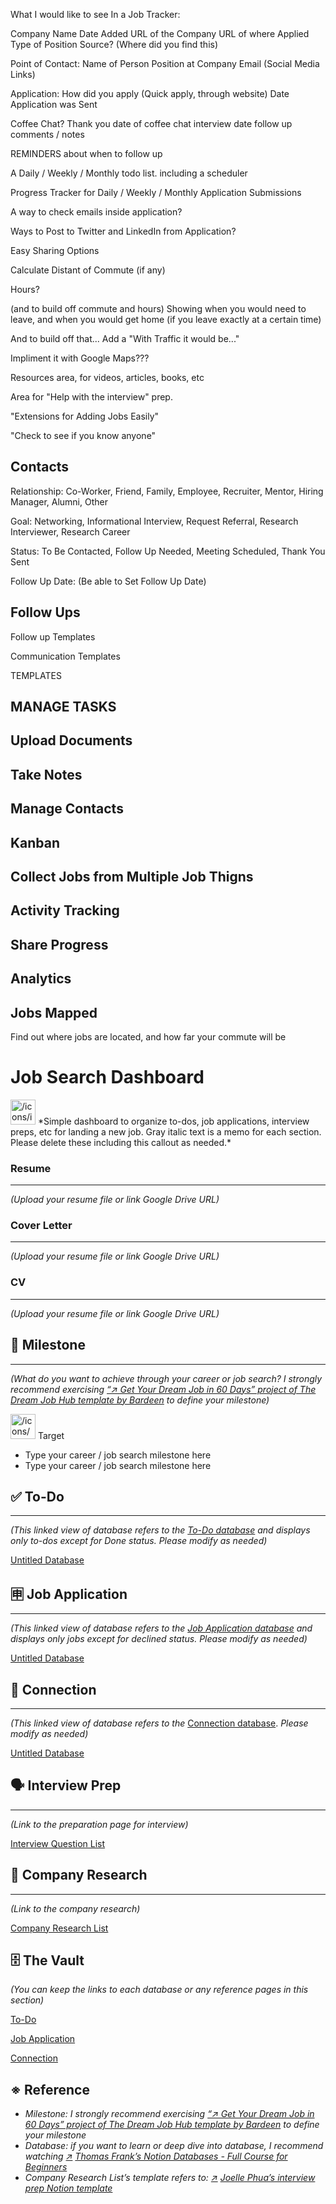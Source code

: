 What I would like to see In a Job Tracker:

Company Name
Date Added
URL of the Company
URL of where Applied
Type of Position
Source? (Where did you find this)

Point of Contact:
Name of Person
Position at Company
Email
(Social Media Links)

Application:
How did you apply (Quick apply, through website)
Date Application was Sent

Coffee Chat?
Thank you
date of coffee chat
interview date
follow up
comments / notes

REMINDERS about when to follow up

A Daily / Weekly / Monthly todo list.
including a scheduler

Progress Tracker for Daily / Weekly / Monthly Application Submissions

A way to check emails inside application?

Ways to Post to Twitter and LinkedIn from Application?

Easy Sharing Options

Calculate Distant of Commute (if any)

Hours?

(and to build off commute and hours) Showing when you would need to leave, and when you would get home (if you leave exactly at a certain time)

And to build off that... Add a "With Traffic it would be..."

Impliment it with Google Maps???

Resources area, for videos, articles, books, etc

Area for "Help with the interview" prep.

"Extensions for Adding Jobs Easily"

"Check to see if you know anyone"

## Contacts

Relationship:
Co-Worker, Friend, Family, Employee, Recruiter, Mentor, Hiring Manager, Alumni, Other

Goal:
Networking, Informational Interview, Request Referral, Research Interviewer, Research Career

Status:
To Be Contacted, Follow Up Needed, Meeting Scheduled, Thank You Sent

Follow Up Date:
(Be able to Set Follow Up Date)

## Follow Ups

Follow up Templates

Communication Templates

TEMPLATES

## MANAGE TASKS

## Upload Documents

## Take Notes

## Manage Contacts

## Kanban

## Collect Jobs from Multiple Job Thigns

## Activity Tracking

## Share Progress

## Analytics

## Jobs Mapped

Find out where jobs are located, and how far your commute will be

###

# Job Search Dashboard

<aside>
<img src="/icons/info-alternate_green.svg" alt="/icons/info-alternate_green.svg" width="40px" /> *Simple dashboard to organize to-dos, job applications, interview preps, etc for landing a new job.
Gray italic text is a memo for each section. Please delete these including this callout as needed.*

</aside>

### **Resume**

---

_(Upload your resume file or link Google Drive URL)_

[]()

### **Cover Letter**

---

_(Upload your resume file or link Google Drive URL)_

[]()

### **CV**

---

_(Upload your resume file or link Google Drive URL)_

[]()

## 🎯 Milestone

---

_(What do you want to achieve through your career or job search? I strongly recommend exercising [“↗️ Get Your Dream Job in 60 Days” project of The Dream Job Hub template by Bardeen](https://www.notion.so/templates/dream-job-hub) to define your milestone)_

<aside>
<img src="/icons/binoculars_green.svg" alt="/icons/binoculars_green.svg" width="40px" /> Target

- Type your career / job search milestone here
- Type your career / job search milestone here
</aside>

## ✅ To-Do

---

_(This linked view of database refers to the [To-Do database](https://www.notion.so/To-Do-7ec9177231dc42a1a2a96055530b1562?pvs=21) and displays only to-dos except for Done status. Please modify as needed)_

[Untitled Database](https://www.notion.so/c658fd7a681c4fcb9ef945ec998ee874?pvs=21)

## 🈸 Job Application

---

_(This linked view of database refers to the [Job Application database](https://www.notion.so/Job-Application-80d94829fdf44882ab377f9b587fc236?pvs=21) and displays only jobs except for declined status. Please modify as needed)_

[Untitled Database](https://www.notion.so/8367f8394a604ccd91fb17893f4d8061?pvs=21)

## 🤝 Connection

---

_(This linked view of database refers to the_ [Connection database](https://www.notion.so/Connection-d7b40d74c5af401295d9885c51ea2e8a?pvs=21). _Please modify as needed)_

[Untitled Database](https://www.notion.so/009c7aed36c24d06b014a91240993082?pvs=21)

## 🗣️ Interview Prep

---

_(Link to the preparation page for interview)_

[Interview Question List](https://www.notion.so/Interview-Question-List-4f534a6985dc4432bfa5c724d648af0b?pvs=21)

## 🏢 Company Research

---

_(Link to the company research)_

[Company Research List](https://www.notion.so/Company-Research-List-5db305d25baf4bc8b40aa282c09c674c?pvs=21)

## 🗄️ The Vault

_(You can keep the links to each database or any reference pages in this section)_

[To-Do](https://www.notion.so/To-Do-7ec9177231dc42a1a2a96055530b1562?pvs=21)

[Job Application](https://www.notion.so/Job-Application-80d94829fdf44882ab377f9b587fc236?pvs=21)

[Connection](https://www.notion.so/Connection-d7b40d74c5af401295d9885c51ea2e8a?pvs=21)

## ※ Reference

- _Milestone: I strongly recommend exercising [“↗️ Get Your Dream Job in 60 Days” project of The Dream Job Hub template by Bardeen](https://www.notion.so/templates/dream-job-hub) to define your milestone_
- _Database: if you want to learn or deep dive into database, I recommend watching [↗️](https://www.notion.so/templates/dream-job-hub) [Thomas Frank’s Notion Databases - Full Course for Beginners](https://youtu.be/mAJOpO73d8Y?si=a9zxLasd1GBeFIRy)_
- _Company Research List’s template refers to: [↗️](https://www.notion.so/templates/dream-job-hub) [Joelle Phua’s interview prep Notion template](https://www.youtube.com/redirect?event=video_description&redir_token=QUFFLUhqazhyTEhYSVpZZ3cxbEt5bVBnajZGY08xNENOQXxBQ3Jtc0tseDg3UWcxRXpTUUtoamY0UEhMU1ZibjBISk11dEpvZUpGSy1kVWR6UnM1VGFkYUJUaWtkVjZEZFJHcFUwNFcyNU0tTnI4YlJiZjVGdW5FV2d4c29OUVhNcVNsMS04U2VjLTU4TEEzeFpzbXhtdHNNVQ&q=https%3A%2F%2Fbit.ly%2Finterview-prep-template&v=vVw_a7bElK8)_
